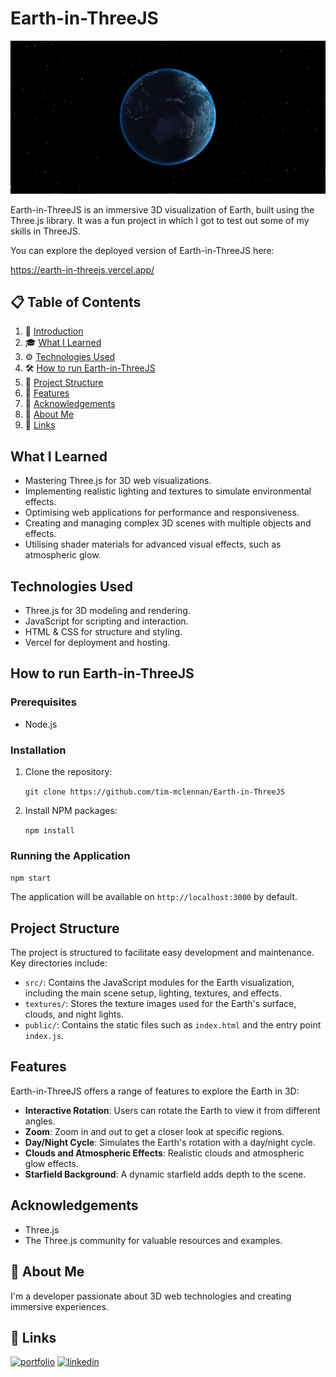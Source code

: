 # Earth-in-ThreeJS

![Earth (demo screenshot)](image.png)

Earth-in-ThreeJS is an immersive 3D visualization of Earth, built using the Three.js library. It was a fun project in which I got to test out some of my skills in ThreeJS.

You can explore the deployed version of Earth-in-ThreeJS here:

https://earth-in-threejs.vercel.app/

## 📋 Table of Contents

1. 🚀 [Introduction](#Earth-in-ThreeJS)
2. 🎓 [What I Learned](#What-I-Learned)
3. ⚙️ [Technologies Used](#Technologies-Used)
4. 🛠️ [How to run Earth-in-ThreeJS](#How-to-run-Earth-in-ThreeJS)
5. 📁 [Project Structure](#Project-Structure)
6. 🌟 [Features](#Features)
7. 🙌 [Acknowledgements](#Acknowledgements)
8. 🚀 [About Me](#About-Me)
9. 🔗 [Links](#-Links)

## <a name="What-I-Learned">What I Learned</a>

- Mastering Three.js for 3D web visualizations.
- Implementing realistic lighting and textures to simulate environmental effects.
- Optimising web applications for performance and responsiveness.
- Creating and managing complex 3D scenes with multiple objects and effects.
- Utilising shader materials for advanced visual effects, such as atmospheric glow.

## <a name="Technologies-Used">Technologies Used</a>

- Three.js for 3D modeling and rendering.
- JavaScript for scripting and interaction.
- HTML & CSS for structure and styling.
- Vercel for deployment and hosting.

## <a name="How-to-run-Earth-in-ThreeJS">How to run Earth-in-ThreeJS</a>

### Prerequisites

- Node.js

### Installation

1. Clone the repository:

   `git clone https://github.com/tim-mclennan/Earth-in-ThreeJS`

2. Install NPM packages:

    `npm install`

### Running the Application

   `npm start`

The application will be available on `http://localhost:3000` by default.

## <a name="Project-Structure">Project Structure</a>

The project is structured to facilitate easy development and maintenance. Key directories include:

- `src/`: Contains the JavaScript modules for the Earth visualization, including the main scene setup, lighting, textures, and effects.
- `textures/`: Stores the texture images used for the Earth's surface, clouds, and night lights.
- `public/`: Contains the static files such as `index.html` and the entry point `index.js`.

## <a name="Features">Features</a>

Earth-in-ThreeJS offers a range of features to explore the Earth in 3D:

- **Interactive Rotation**: Users can rotate the Earth to view it from different angles.
- **Zoom**: Zoom in and out to get a closer look at specific regions.
- **Day/Night Cycle**: Simulates the Earth's rotation with a day/night cycle.
- **Clouds and Atmospheric Effects**: Realistic clouds and atmospheric glow effects.
- **Starfield Background**: A dynamic starfield adds depth to the scene.

## <a name="Acknowledgements">Acknowledgements</a>

- Three.js
- The Three.js community for valuable resources and examples.

## <a name="About-Me">🚀 About Me</a>
I'm a developer passionate about 3D web technologies and creating immersive experiences.

## <a name="Links">🔗 Links</a>
[![portfolio](https://img.shields.io/badge/my_portfolio-000?style=for-the-badge&logo=ko-fi&logoColor=white)](https://github.com/YourUsername)
[![linkedin](https://img.shields.io/badge/linkedin-0A66C2?style=for-the-badge&logo=linkedin&logoColor=white)](https://www.linkedin.com/in/your-linkedin/)